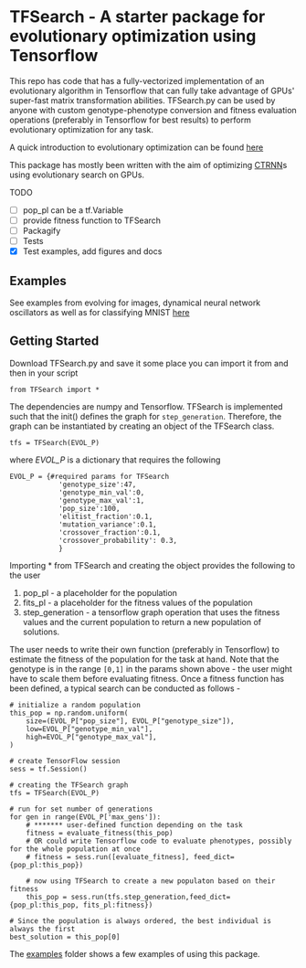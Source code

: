 # TFSearch - A starter package for evolutionary optimization using Tensorflow

This repo has code that has a fully-vectorized implementation of an evolutionary algorithm in Tensorflow that can fully take advantage of GPUs' super-fast matrix transformation abilities. TFSearch.py can be used by anyone with custom genotype-phenotype conversion and fitness evaluation operations (preferably in Tensorflow for best results) to perform evolutionary optimization for any task.

A quick introduction to evolutionary optimization can be found [here](https://github.com/madvn/TFSearch/blob/master/evol_intro.md)

This package has mostly been written with the aim of optimizing [CTRNN](https://github.com/madvn/CTRNN)s using evolutionary search on GPUs.

TODO
- [ ] pop_pl can be a tf.Variable
- [ ] provide fitness function to TFSearch
- [ ] Packagify
- [ ] Tests
- [X] Test examples, add figures and docs

## Examples

See examples from evolving for images, dynamical neural network oscillators as well as for classifying MNIST [here](https://github.com/madvn/TFSearch/blob/master/examples/README.md)

## Getting Started
Download TFSearch.py and save it some place you can import it from and then in your script
```
from TFSearch import *
```
The dependencies are numpy and Tensorflow. TFSearch is implemented such that the init() defines the graph for `step_generation`. Therefore, the graph can be instantiated by creating an object of the TFSearch class.
```
tfs = TFSearch(EVOL_P)
```
where *EVOL_P* is a dictionary that requires the following
```
EVOL_P = {#required params for TFSearch
            'genotype_size':47,
            'genotype_min_val':0,
            'genotype_max_val':1,
            'pop_size':100,
            'elitist_fraction':0.1,
            'mutation_variance':0.1,
            'crossover_fraction':0.1,
            'crossover_probability': 0.3,
            }
```
Importing * from TFSearch and creating the object provides the following to the user

1. pop_pl - a placeholder for the population
2. fits_pl - a placeholder for the fitness values of the population
3. step_generation - a tensorflow graph operation that uses the fitness values and the current population to return a new population of solutions.

The user needs to write their own function (preferably in Tensorflow) to estimate the fitness of the population for the task at hand. Note that the genotype is in the range `[0,1]` in the params shown above - the user might have to scale them before evaluating fitness. Once a fitness function has been defined, a typical search can be conducted as follows -

```
# initialize a random population
this_pop = np.random.uniform(
    size=(EVOL_P["pop_size"], EVOL_P["genotype_size"]),
    low=EVOL_P["genotype_min_val"],
    high=EVOL_P["genotype_max_val"],
)

# create TensorFlow session
sess = tf.Session()

# creating the TFSearch graph
tfs = TFSearch(EVOL_P)

# run for set number of generations
for gen in range(EVOL_P['max_gens']):
    # ******* user-defined function depending on the task
    fitness = evaluate_fitness(this_pop)
    # OR could write Tensorflow code to evaluate phenotypes, possibly for the whole population at once
    # fitness = sess.run([evaluate_fitness], feed_dict={pop_pl:this_pop})

    # now using TFSearch to create a new populaton based on their fitness
    this_pop = sess.run(tfs.step_generation,feed_dict={pop_pl:this_pop, fits_pl:fitness})

# Since the population is always ordered, the best individual is always the first
best_solution = this_pop[0]
```

The [examples](https://github.com/madvn/TFSearch/tree/master/examples) folder shows a few examples of using this package.
